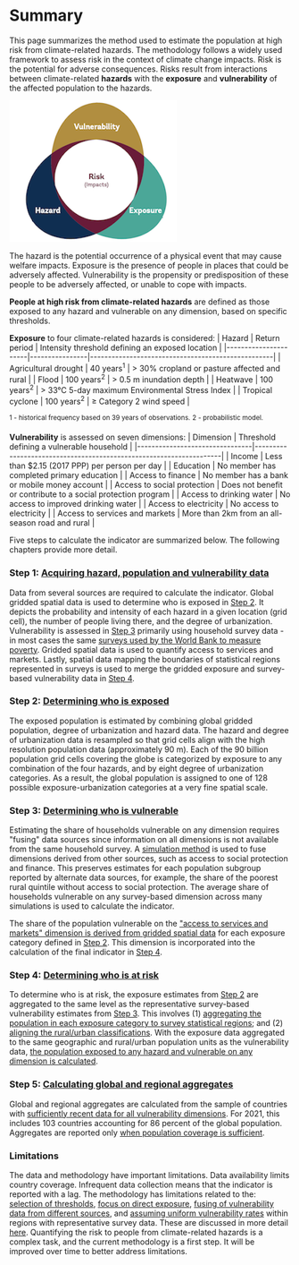 # Summary

This page summarizes the method used to estimate the population at high risk from climate-related hazards. The methodology follows a widely used framework to assess risk in the context of climate change impacts. Risk is the potential for adverse consequences. Risks result from interactions between climate-related **hazards** with the **exposure** and **vulnerability** of the affected population to the hazards. 

![Framework](images/framework.png)

The hazard is the potential occurrence of a physical event that may cause welfare impacts. Exposure is the presence of people in places that could be adversely affected. Vulnerability is the propensity or predisposition of these people to be adversely affected, or unable to cope with impacts. 

**People at high risk from climate-related hazards** are defined as those exposed to any hazard and vulnerable on any dimension, based on specific thresholds. 

**Exposure** to four climate-related hazards is considered: 
| Hazard               | Return period  | Intensity threshold defining an exposed location |
|----------------------|----------------|---------------------------------------------------|
| Agricultural drought | 40 years<sup>1</sup>      | > 30% cropland or pasture affected and rural  |
| Flood                | 100 years<sup>2</sup>      | > 0.5 m inundation depth                          |
| Heatwave             | 100 years<sup>2</sup>      | > 33°C 5-day maximum Environmental Stress Index   |
| Tropical cyclone     | 100 years<sup>2</sup>      | ≥ Category 2 wind speed                           |

<sup>1 - historical frequency based on 39 years of observations.</sup>
<sup>2 - probabilistic model.</sup>

**Vulnerability** is assessed on seven dimensions:
| Dimension                      | Threshold defining a vulnerable household                         |
|--------------------------------|--------------------------------------------------------------------|
| Income                         | Less than $2.15 (2017 PPP) per person per day                      |
| Education                      | No member has completed primary education                          |
| Access to finance              | No member has a bank or mobile money account                                    |
| Access to social protection    | Does not benefit or contribute to a social protection program     |
| Access to drinking water       | No access to improved drinking water                               |
| Access to electricity          | No access to electricity                                           |
| Access to services and markets | More than 2km from an all-season road and rural                    |

Five steps to calculate the indicator are summarized below. The following chapters provide more detail.

### Step 1: [Acquiring hazard, population and vulnerability data](1_data)

Data from several sources are required to calculate the indicator. Global gridded spatial data is used to determine who is exposed in [Step 2](2_exposure). It depicts the probability and intensity of each hazard in a given location (grid cell), the number of people living there, and the degree of urbanization. Vulnerability is assessed in [Step 3](3_vulnerability) primarily using household survey data - in most cases the same [surveys used by the World Bank to measure poverty](https://datanalytics.worldbank.org/PIP-Methodology/acquiring.html#selection). Gridded spatial data is used to quantify access to services and markets. Lastly, spatial data mapping the boundaries of statistical regions represented in surveys is used to merge the gridded exposure and survey-based vulnerability data in [Step 4](4_risk).

### Step 2: [Determining who is exposed](2_exposure)

The exposed population is estimated by combining global gridded population, degree of urbanization and hazard data. The hazard and degree of urbanization data is resampled so that grid cells align with the high resolution population data (approximately 90 m). Each of the 90 billion population grid cells covering the globe is categorized by exposure to any combination of the four hazards, and by eight degree of urbanization categories. As a result, the global population is assigned to one of 128 possible exposure-urbanization categories at a very fine spatial scale. 

### Step 3: [Determining who is vulnerable](3_vulnerability)

Estimating the share of households vulnerable on any dimension requires "fusing" data sources since information on all dimensions is not available from the same household survey. A [simulation method]() is used to fuse dimensions derived from other sources, such as access to social protection and finance. This preserves estimates for each population subgroup reported by alternate data sources, for example, the share of the poorest rural quintile without access to social protection. The average share of households vulnerable on any survey-based dimension across many simulations is used to calculate the indicator. 

The share of the population vulnerable on the ["access to services and markets" dimension is derived from gridded spatial data]() for each exposure category defined in [Step 2](2_exposure). This dimension is incorporated into the calculation of the final indicator in [Step 4](4_risk).

### Step 4: [Determining who is at risk](4_risk)
To determine who is at risk, the exposure estimates from [Step 2](2_exposure) are aggregated to the same level as the representative survey-based vulnerability estimates from [Step 3](3_vulnerability). This involves (1) [aggregating the population in each exposure category to survey statistical regions](); and (2) [aligning the rural/urban classifications](). With the exposure data aggregated to the same geographic and rural/urban population units as the vulnerability data, [the population exposed to any hazard and vulnerable on any dimension is calculated]().

### Step 5: [Calculating global and regional aggregates](5_aggregates)
Global and regional aggregates are calculated from the sample of countries with [sufficiently recent data for all vulnerability dimensions](). For 2021, this includes 103 countries accounting for 86 percent of the global population. Aggregates are reported only [when population coverage is sufficient]().


### Limitations
The data and methodology have important limitations. Data availability limits country coverage. Infrequent data collection means that the indicator is reported with a lag. The methodology has limitations related to the: [selection of thresholds](), [focus on direct exposure](), [fusing of vulnerability data from different sources](), and [assuming uniform vulnerability rates]() within regions with representative survey data. These are discussed in more detail [here](limitations). Quantifying the risk to people from climate-related hazards is a complex task, and the current methodology is a first step. It will be improved over time to better address limitations.
